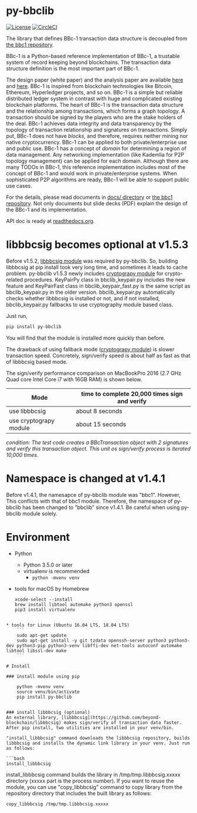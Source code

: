 py-bbclib
====

[![License](https://img.shields.io/badge/License-Apache%202.0-blue.svg)](https://opensource.org/licenses/Apache-2.0)
[![CircleCI](https://circleci.com/gh/beyond-blockchain/py-bbclib.svg?style=shield)](https://circleci.com/gh/beyond-blockchain/py-bbclib)


The library that defines BBc-1 transaction data structure is decoupled from [the bbc1 repository](https://github.com/beyond-blockchain/bbc1).

BBc-1 is a Python-based reference implementation of BBc-1, a trustable system of record keeping beyond blockchains. The transaction data structure definition is the most important part of BBc-1.
      
The design paper (white paper) and the analysis paper are available [here](https://beyond-blockchain.org/public/bbc1-design-paper.pdf) and [here](https://beyond-blockchain.org/public/bbc1-analysis.pdf). BBc-1 is inspired from blockchain technologies like Bitcoin, Ethereum, Hyperledger projects, and so on.
BBc-1 is a simple but reliable distributed ledger system in contrast with huge and complicated existing blockchain platforms.
The heart of BBc-1 is the transaction data structure and the relationship among transactions, which forms a graph topology.
A transaction should be signed by the players who are the stake holders of the deal. BBc-1 achieves data integrity and data transparency by the topology of transaction relationship and signatures on transactions. Simply put, BBc-1 does not have *blocks*, and therefore, requires neither mining nor native cryptocurrency.
BBc-1 can be applied to both private/enterprise use and public use. BBc-1 has a concept of *domain* for determining a region of data management. Any networking implementation (like Kademlia for P2P topology management) can be applied for each domain.
Although there are many TODOs in BBc-1, this reference implementation includes most of the concept of BBc-1 and would work in private/enterprise systems. When sophisticated P2P algorithms are ready, BBc-1 will be able to support public use cases.

For the details, please read documents in [docs/ directory](https://github.com/beyond-blockchain/py-bbclib/tree/develop/docs) or [the bbc1 repository](https://github.com/beyond-blockchain/bbc1). Not only documents but slide decks (PDF) explain the design of the BBc-1 and its implementation.

API doc is ready at [readthedocs.org](https://py-bbclib.readthedocs.io/en/latest/index.html).

# libbbcsig becomes optional at v1.5.3

Before v1.5.2, [libbbcsig module](https://github.com/beyond-blockchain/libbbcsig) was required by py-bbclib. So, building libbbcsig at pip install took very long time, and sometimes it leads to cache problem. py-bbclib v1.5.3 newly includes [cryptograpy module](https://github.com/pyca/cryptography) for crypto-related procedures. KeyPairPy class in bbclib_keypair.py includes the new feature and KeyPairFast class in bbclib_keypair_fast.py is the same script as bbclib_keypair.py in the older version. bbclib_keypair.py automatically checks whether libbbcsig is installed or not, and if not installed, bbclib_keypair.py fallbacks to use cryptography module based class.

Just run,

```bash
pip install py-bbclib
```

You will find that the module is installed more quickly than before.

The drawback of using fallback mode ([cryptograpy module](https://github.com/pyca/cryptography)) is slower transaction speed. Concretely, sign/verify speed is about half as fast as that of libbbcsig based mode.

The sign/verify performance comparison on MacBookPro 2016 (2.7 GHz Quad core Intel Core i7 with 16GB RAM) is shown below.

| Mode                   | time to complete 20,000 times sign and verify |
| ---------------------- | --------------------------------------------- |
| use libbbcsig          | about 8 seconds                               |
| use cryptograpy module | about 15 seconds                              |

*condition: The test code creates a BBcTransaction object with 2 signatures and verify this transaction object. This unit os sign/verify process is iterated 10,000 times.*



# Namespace is changed at v1.4.1 

Before v1.4.1, the namesapce of py-bbclib module was "bbc1". However, This conflicts with that of bbc1 module.
Therefore, the namespace of py-bbclib has been changed to "bbclib" since v1.4.1.
Be careful when using py-bbclib module solely.


# Environment

* Python
    - Python 3.5.0 or later
    - virtualenv is recommended
        - ```python -mvenv venv```

* tools for macOS by Homebrew
    ```
    xcode-select --install
    brew install libtool automake python3 openssl
    pip3 install virtualenv
```
    
* tools for Linux (Ubuntu 16.04 LTS, 18.04 LTS)
    ```
    sudo apt-get update
    sudo apt-get install -y git tzdata openssh-server python3 python3-dev python3-pip python3-venv libffi-dev net-tools autoconf automake libtool libssl-dev make
    ```

# Install

### install module using pip

    python -mvenv venv
    source venv/bin/activate
    pip install py-bbclib


### install libbbcsig (optional)
An external library, [libbbcsig](https://github.com/beyond-blockchain/libbbcsig) makes sign/verify of transaction data faster. After pip install, two utilities are installed in your venv/bin. 

"install_libbbcsig" command downloads the libbbcsig repository, builds libbbcsig and installs the dynamic link library in your venv. Just run as follows:

```bash
install_libbbcsig
```

install_libbbcsig command builds the library in /tmp/tmp.libbbcsig.xxxxx directory (xxxxx part is the process number). If you want to reuse the module, you can use "copy_libbbcsig" command to copy library from the repository directory that includes the built library as follows:

```
copy_libbbcsig /tmp/tmp.libbbcsig.xxxxx
```

